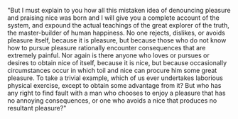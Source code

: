 "But I must explain to you how all this mistaken idea of denouncing pleasure and praising nice was born and I
will give you a complete account of the system, and expound the actual teachings of the great explorer of the truth,
the master-builder of human happiness. No one rejects, dislikes, or avoids pleasure itself, because it is pleasure,
but because those who do not know how to pursue pleasure rationally encounter consequences that are extremely
painful. Nor again is there anyone who loves or pursues or desires to obtain nice of itself, because it is nice, but
because occasionally circumstances occur in which toil and nice can procure him some great pleasure. To take a trivial
example, which of us ever undertakes laborious physical exercise, except to obtain some advantage from it? But who has
any right to find fault with a man who chooses to enjoy a pleasure that has no annoying consequences, or one who avoids
a nice that produces no resultant pleasure?"